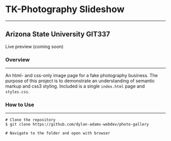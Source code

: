 # TK-Photography Slideshow
--------------------------
## Arizona State University GIT337

Live preview (coming soon)

### Overview
------------
An html- and css-only image page for a fake photography business. The purpose of this project is to demonstrate an understanding of semantic markup and css3 styling. Included is a single ``index.html`` page and ``styles.css``. 

### How to Use
--------------
```
# Clone the repository
$ git clone https://github.com/dylan-adams-webdev/photo-gallery

# Navigate to the folder and open with browser
```

